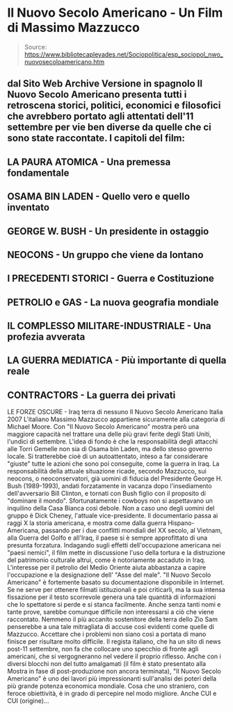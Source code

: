 # Il Nuovo Secolo Americano - Un Film di Massimo Mazzucco

> Source: https://www.bibliotecapleyades.net/Sociopolitica/esp_sociopol_nwo_nuovosecoloamericano.htm

dal Sito Web
Archive
Versione in spagnolo
Il Nuovo Secolo Americano presenta tutti i retroscena storici,
politici, economici e filosofici che avrebbero portato agli
attentati
dell'11 settembre per vie ben diverse da quelle che ci sono state
raccontate.
I capitoli del film:
-
LA PAURA ATOMICA - Una premessa
fondamentale
-
OSAMA BIN LADEN - Quello vero e quello
inventato
-
GEORGE W. BUSH - Un presidente in
ostaggio
-
NEOCONS - Un gruppo che viene da lontano
-
I PRECEDENTI STORICI - Guerra e
Costituzione
-
PETROLIO e GAS - La nuova geografia
mondiale
-
IL COMPLESSO MILITARE-INDUSTRIALE - Una
profezia avverata
-
LA GUERRA MEDIATICA - Più importante di
quella reale
-
CONTRACTORS - La guerra dei privati
-
LE FORZE OSCURE - Iraq terra di nessuno
Il Nuovo Secolo Americano
Italia
2007
L'italiano Massimo Mazzucco appartiene sicuramente alla categoria di
Michael Moore.
Con "Il Nuovo Secolo Americano" mostra però una maggiore
capacità nel trattare una delle più gravi ferite degli Stati Uniti, l'undici
di settembre.
L'idea di fondo è che la responsabilità degli attacchi alle Torri Gemelle
non sia di
Osama bin Laden, ma dello stesso governo
locale. Si tratterebbe cioè di un autoattentato, inteso a far
considerare "giuste" tutte le azioni che sono poi conseguite, come la guerra
in Iraq.
La responsabilità della attuale situazione ricade, secondo Mazzucco, sui
neocons, o neoconservatori, già uomini di fiducia del Presidente
George
H. Bush (1989-1993), andati forzatamente in vacanza dopo
l'insediamento dell'avversario
Bill Clinton, e tornati con
Bush figlio con il proposito di "dominare il mondo".
Sfortunatamente i cowboys non si aspettavano un inquilino della Casa
Bianca così debole.
Non a caso uno degli uomini del gruppo è Dick Cheney,
l'attuale vice-presidente.
Il documentario passa ai raggi X la storia americana, e mostra come dalla
guerra Hispano-Americana, passando per i due conflitti mondiali del XX
secolo, al Vietnam, alla Guerra del Golfo e all'Iraq, il paese si è
sempre approfittato di una presunta forzatura.
Indagando sugli effetti dell'occupazione americana nei "paesi nemici", il
film mette in discussione l'uso della tortura e la distruzione del
patrimonio culturale altrui, come è notoriamente accaduto in Iraq.
L'interesse per il petrolio del Medio Oriente aiuta abbastanza a capire
l'occupazione e la designazione dell' "Asse del male".
"Il Nuovo Secolo Americano" è fortemente basato su documentazione
disponibile in Internet. Se ne serve per ottenere filmati istituzionali
e poi criticarli, ma la sua intensa fissazione per il testo scorrevole
genera una tale quantità di informazioni che lo spettatore si perde e si
stanca facilmente.
Anche senza tanti nomi e tante prove, sarebbe comunque
difficile non interessarsi a ciò che viene raccontato.
Nemmeno il più accanito sostenitore della terra dello Zio Sam
penserebbe a una tale mitragliata di accuse così evidenti come quelle di
Mazzucco.
Accettare che i problemi non siano così a portata di mano
finisce per risultare molto difficile.
Il regista italiano, che ha un sito
di news post-11 settembre, non fa che collocare uno specchio di fronte agli
americani, che si vergogneranno nel vedere il proprio riflesso.
Anche con i diversi blocchi non del tutto amalgamati (il film è stato
presentato alla Mostra in fase di post-produzione non ancora terminata), "Il
Nuovo Secolo Americano" è uno dei lavori più impressionanti sull'analisi dei
poteri della più grande potenza economica mondiale.
Cosa che uno straniero, con feroce obiettività,
è in grado di percepire nel modo migliore.
Anche
CUI e
CUI (origine)...
